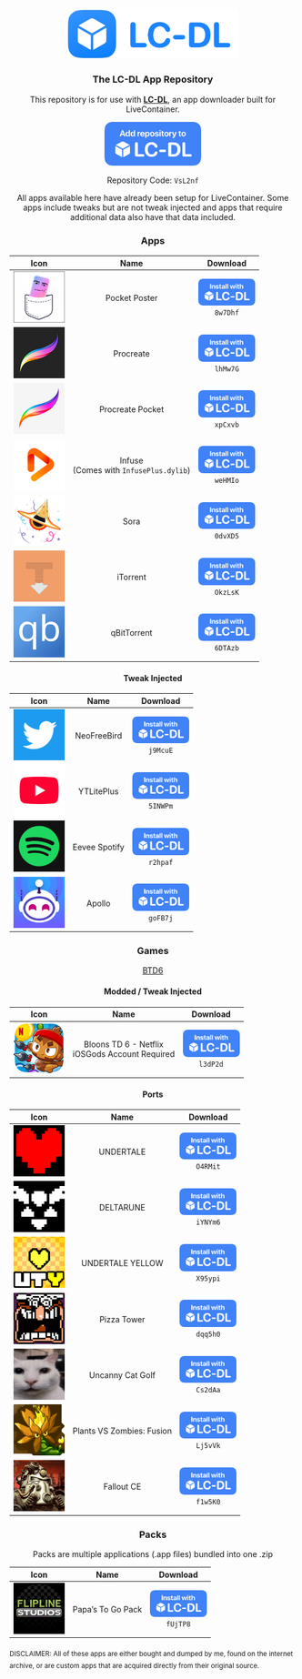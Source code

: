 <div align="center">
  <img src="assets/logo.png" width="300">
  <h3>The LC-DL App Repository</h3>
  
<p>This repository is for use with <a href="https://lc-dl.github.io"><b>LC-DL</b></a>, an app downloader built for LiveContainer.</p>

<a href ="https://tinyurl.com/bpu5ubk8"><img src="assets/repo.png" width="170"></a><br>

Repository Code: `VsL2nf`<br>

All apps available here have already been setup for LiveContainer. Some apps include tweaks but are not tweak injected and apps that require additional data also have that data included.

<h3>Apps</h3>

|                                **Icon**                                |                  **Name**                 |                                    **Download**                                    |
|:----------------------------------------------------------------------:|:-----------------------------------------:|:----------------------------------------------------------------------------------:|
|          <img src=icons/com.lemin.Pocket-Poster.png width=90>          |               Pocket Poster               | [<img src=assets/install.png width=100>](https://tinyurl.com/2k67knr3)<br>`8w7Dhf` |
|     <img src=icons/au.com.savageinteractive.procreate.png width=90>    |                 Procreate                 | [<img src=assets/install.png width=100>](https://tinyurl.com/y336rmtp)<br>`lhMw7G` |
| <img src=icons/au.com.savageinteractive.procreate-pocket.png width=90> |              Procreate Pocket             | [<img src=assets/install.png width=100>](https://tinyurl.com/35hane6c)<br>`xpCxvb` |
|            <img src=icons/com.firecore.infuse.png width=90>            | Infuse<br>(Comes with `InfusePlus.dylib`) | [<img src=assets/install.png width=100>](https://tinyurl.com/yw728vdx)<br>`weHMIo` |
|              <img src=icons/me.cranci.sulfur.png width=90>             |                    Sora                   | [<img src=assets/install.png width=100>](https://tinyurl.com/yhe9bzdt)<br>`0dvXD5` |
|            <img src=icons/com.xitrix.iTorrent2.png width=90>           |                  iTorrent                 | [<img src=assets/install.png width=100>](https://tinyurl.com/479pb9ej)<br>`OkzLsK` |
|         <img src=icons/MikeMichael225.qBitControl.png width=90>        |                qBitTorrent                | [<img src=assets/install.png width=100>](https://tinyurl.com/3ewm4ukx)<br>`6DTAzb` |

<h4>Tweak Injected</h4>

|                        **Icon**                        |    **Name**   |                                    **Download**                                    |
|:------------------------------------------------------:|:-------------:|:----------------------------------------------------------------------------------:|
|    <img src=icons/com.atebits.Tweetie2.png width=90>   |  NeoFreeBird  | [<img src=assets/install.png width=100>](https://tinyurl.com/3j52xpc8)<br>`j9McuE` |
|   <img src=icons/com.google.ios.youtube.png width=90>  |   YTLitePlus  | [<img src=assets/install.png width=100>](https://tinyurl.com/3dywa76d)<br>`5INWPm` |
|     <img src=icons/com.spotify.client.png width=90>    | Eevee Spotify | [<img src=assets/install.png width=100>](https://tinyurl.com/2zh456rf)<br>`r2hpaf` |
| <img src=icons/com.christianselig.Apollo.png width=90> |     Apollo    | [<img src=assets/install.png width=100>](https://tinyurl.com/45vys3ey)<br>`goFB7j` |

<h3>Games</h3>

<a href="shortcuts://run-shortcut?name=LC-DL&input=[lcdl://eSsWmj]">BTD6</a>

<h4>Modded / Tweak Injected</h4>

|                         **Icon**                         |                      **Name**                     |                                    **Download**                                    |
|:--------------------------------------------------------:|:-------------------------------------------------:|:----------------------------------------------------------------------------------:|
| <img src=icons/com.netflix.NGP.BloonsTDSix.png width=90> | Bloons TD 6 - Netflix<br>iOSGods Account Required | [<img src=assets/install.png width=100>](https://tinyurl.com/3ufp4uem)<br>`l3dP2d` |

<h4>Ports</h4>

|                          **Icon**                          |          **Name**         |                                    **Download**                                    |
|:----------------------------------------------------------:|:-------------------------:|:----------------------------------------------------------------------------------:|
|    <img src=icons/com.jockeholm.undertale.png width=90>    |         UNDERTALE         | [<img src=assets/install.png width=100>](https://tinyurl.com/25d8x9bt)<br>`O4RMit` |
|    <img src=icons/com.jockeholm.deltarune.png width=90>    |         DELTARUNE         | [<img src=assets/install.png width=100>](https://tinyurl.com/2mzwcp95)<br>`iYNYm6` |
|        <img src=icons/com.atesquik.uty.png width=90>       |      UNDERTALE YELLOW     | [<img src=assets/install.png width=100>](https://tinyurl.com/26d99uye)<br>`X95ypi` |
|    <img src=icons/com.atesquik.pizzatower.png width=90>    |        Pizza Tower        | [<img src=assets/install.png width=100>](https://tinyurl.com/3ebab7dj)<br>`dqq5h0` |
|        <img src=icons/con.TDMbest.UCG.png width=90>        |      Uncanny Cat Golf     | [<img src=assets/install.png width=100>](https://tinyurl.com/yh3npuzj)<br>`Cs2dAa` |
| <img src=icons/com.GLESign.PlantsVsZombiesRH.png width=90> | Plants VS Zombies: Fusion | [<img src=assets/install.png width=100>](https://tinyurl.com/yc2twc25)<br>`Lj5vVk` |
|   <img src=icons/com.alexbatalov.fallout-ce.png width=90>  |         Fallout CE        | [<img src=assets/install.png width=100>](https://tinyurl.com/4bct7djv)<br>`f1w5K0` |

<h3>Packs</h3>
Packs are multiple applications (.app files) bundled into one .zip

|                   **Icon**                   |      **Name**     |                                    **Download**                                    |
|:--------------------------------------------:|:-----------------:|:----------------------------------------------------------------------------------:|
| <img src=icons/lcdl.papas.pack.png width=90> | Papa’s To Go Pack | [<img src=assets/install.png width=100>](https://tinyurl.com/2k67knr3)<br>`fUjTP8` |

</div>
<sub>DISCLAIMER: All of these apps are either bought and dumped by me, found on the internet archive, or are custom apps that are acquired directly from their original source. </sub>
